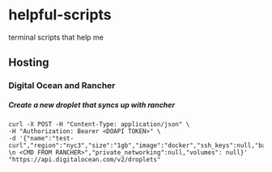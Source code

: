 # helpful-scripts
terminal scripts that help me

## Hosting
### Digital Ocean and Rancher
##### Create a new droplet that syncs up with rancher
```
curl -X POST -H "Content-Type: application/json" \
-H "Authorization: Bearer <DOAPI TOKEN>" \
-d '{"name":"test-curl","region":"nyc3","size":"1gb","image":"docker","ssh_keys":null,"backups":false,"ipv6":true,"user_data":"#!/bin/bash \n <CMD FROM RANCHER>","private_networking":null,"volumes": null}' "https://api.digitalocean.com/v2/droplets"
```
